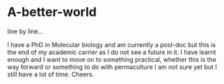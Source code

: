 # A-better-world
line by line...

I have a PhD in Molecular biology and am currently a post-doc but this is the end of my academic carrier as I do not see a future in it. I have learnt enough and I want to move on to something practical, whether this is the way forward or something to do with permaculture I am not sure yet but I still have a lot of time. Cheers.

